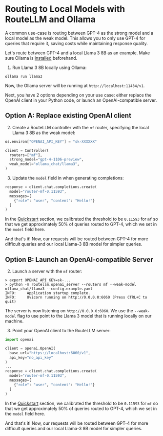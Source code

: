# Routing to Local Models with RouteLLM and Ollama

A common use-case is routing between GPT-4 as the strong model and a local model as the weak model. This allows you to only use GPT-4 for queries that require it, saving costs while maintaining response quality.

Let's route between GPT-4 and a local Llama 3 8B as an example. Make sure Ollama is [installed](https://github.com/ollama/ollama?tab=readme-ov-file#ollama) beforehand.

1. Run Llama 3 8B locally using Ollama:
```
ollama run llama3
```
Now, the Ollama server will be running at `http://localhost:11434/v1`.

Next, you have 2 options depending on your use case: either replace the OpenAI client in your Python code, or launch an OpenAI-compatible server.

## Option A: Replace existing OpenAI client

2. Create a RouteLLM controller with the `mf` router, specifying the local Llama 3 8B as the weak model:
```python
os.environ["OPENAI_API_KEY"] = "sk-XXXXXX"

client = Controller(
  routers=["mf"],
  strong_model="gpt-4-1106-preview",
  weak_model="ollama_chat/llama3",
)
```

3. Update the `model` field in when generating completions:
```python
response = client.chat.completions.create(
  model="router-mf-0.11593",
  messages=[
    {"role": "user", "content": "Hello!"}
  ]
)
```
In the [Quickstart](../README.md#quickstart) section, we calibrated the threshold to be `0.11593` for `mf` so that we get approximately 50% of queries routed to GPT-4, which we set in the `model` field here.

And that's it! Now, our requests will be routed between GPT-4 for more difficult queries and our local Llama-3 8B model for simpler queries.

## Option B: Launch an OpenAI-compatible Server

2. Launch a server with the `mf` router:
```
> export OPENAI_API_KEY=sk-...
> python -m routellm.openai_server --routers mf --weak-model ollama_chat/llama3 --config.example.yaml
INFO:     Application startup complete.
INFO:     Uvicorn running on http://0.0.0.0:6060 (Press CTRL+C to quit)
```
The server is now listening on `http://0.0.0.0:6060`. We use the `--weak-model` flag to use point to the Llama 3 model that is running locally on our machine.

3. Point your OpenAI client to the RouteLLM server:
```python
import openai

client = openai.OpenAI(
  base_url="https://localhost:6060/v1",
  api_key="no_api_key"
)
...
response = client.chat.completions.create(
  model="router-mf-0.11593",
  messages=[
    {"role": "user", "content": "Hello!"}
  ]
)
```
In the [Quickstart](../README.md#quickstart) section, we calibrated the threshold to be `0.11593` for `mf` so that we get approximately 50% of queries routed to GPT-4, which we set in the `model` field here.

And that's it! Now, our requests will be routed between GPT-4 for more difficult queries and our local Llama-3 8B model for simpler queries.
